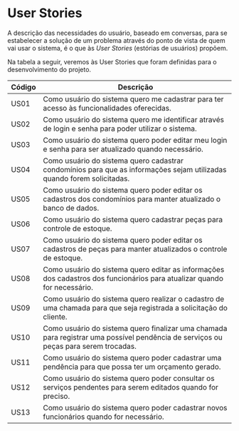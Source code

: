 # User Stories

A descrição das necessidades do usuário, baseado em conversas, para se estabelecer a solução de um problema através do ponto de vista de quem vai usar o sistema, é o que às _User Stories_ (estórias de usuários) propõem.

Na tabela a seguir, veremos às User Stories que foram definidas para o desenvolvimento do projeto.

| Código | Descrição |
|--------|-----------|
|  US01  | Como usuário do sistema quero me cadastrar para ter acesso às funcionalidades oferecidas. |
|  US02  | Como usuário do sistema quero me identificar através de login e senha para poder utilizar o sistema. |
|  US03  | Como usuário do sistema quero poder editar meu login e senha para ser atualizado quando necessário. |
|  US04  | Como usuário do sistema quero cadastrar condomínios para que as informações sejam utilizadas quando forem solicitadas. |
|  US05  | Como usuário do sistema quero poder editar os cadastros dos condomínios para manter atualizado o banco de dados. |
|  US06  | Como usuário do sistema quero cadastrar peças para controle de estoque. |
|  US07  | Como usuário do sistema quero poder editar os cadastros de peças para manter atualizados o controle de estoque. |
|  US08  | Como usuário do sistema quero editar as informações dos cadastros dos funcionários para atualizar quando for necessário. |
|  US09  | Como usuário do sistema quero realizar o cadastro de uma chamada para que seja registrada a solicitação do cliente. |
|  US10  | Como usuário do sistema quero finalizar uma chamada para registrar uma possível pendência de serviços ou peças para serem trocadas. |
|  US11  | Como usuário do sistema quero poder cadastrar uma pendência para que possa ter um orçamento gerado. |
|  US12  | Como usuário do sistema quero poder consultar os serviços pendentes para serem editados quando for preciso. |
|  US13  | Como usuário do sistema quero poder cadastrar novos funcionários quando for necessário. |
